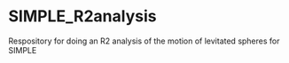 # SIMPLE_R2analysis

Respository for doing an R2 analysis of the motion of levitated spheres for SIMPLE
